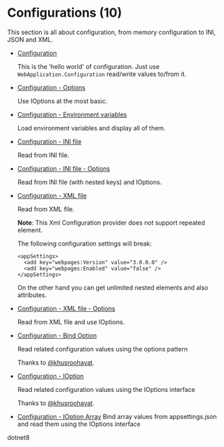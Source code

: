 # Configurations (10)

  This section is all about configuration, from memory configuration to INI, JSON and XML.

  * [Configuration](/projects/configurations/configuration-1)

    This is the 'hello world' of configuration. Just use `WebApplication.Configuration` read/write values to/from it.

  * [Configuration - Options](/projects/configurations/configuration-options)

    Use IOptions at the most basic.

  * [Configuration - Environment variables](/projects/configurations/configuration-environment-variables)

    Load environment variables and display all of them.

  * [Configuration - INI file](/projects/configurations/configuration-ini)

    Read from INI file. 

  * [Configuration - INI file - Options](/projects/configurations/configuration-ini-options)

    Read from INI file (with nested keys) and IOptions. 

  * [Configuration - XML file](/projects/configurations/configuration-xml)

    Read from XML file. 

    **Note**: This Xml Configuration provider does not support repeated element.

    The following configuration settings will break:

    ```
    <appSettings>
      <add key="webpages:Version" value="3.0.0.0" />
      <add key="webpages:Enabled" value="false" />
    </appSettings>
    ```

    On the other hand you can get unlimited nested elements and also attributes.

  * [Configuration - XML file - Options](/projects/configurations/configuration-xml-options)

    Read from XML file and use IOptions. 

  * [Configuration - Bind Option](/project/configurations/configuration-bind-option)

    Read related configuration values using the options pattern

    Thanks to [@khusroohayat](https://twitter.com/mangopaki).

  * [Configuration - IOption](/project/configurations/configuration-IOption)

    Read related configuration values using the IOptions interface

    Thanks to [@khusroohayat](https://twitter.com/mangopaki).

 * [Configuration - IOption Array](/projects/configurations/configuration-IOption-array)
   Bind array values from appsettings.json and read them using the IOptions interface 

dotnet8